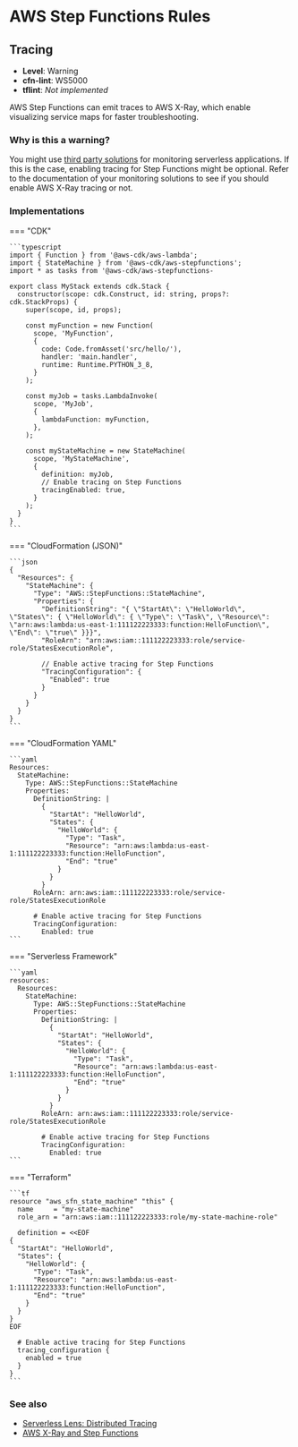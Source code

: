 AWS Step Functions Rules
========================

## Tracing

* __Level__: Warning
* __cfn-lint__: WS5000
* __tflint__: _Not implemented_

AWS Step Functions can emit traces to AWS X-Ray, which enable visualizing service maps for faster troubleshooting.

### Why is this a warning?

You might use [third party solutions](https://aws.amazon.com/lambda/partners/) for monitoring serverless applications. If this is the case, enabling tracing for Step Functions might be optional. Refer to the documentation of your monitoring solutions to see if you should enable AWS X-Ray tracing or not.

### Implementations

=== "CDK"

    ```typescript
    import { Function } from '@aws-cdk/aws-lambda';
    import { StateMachine } from '@aws-cdk/aws-stepfunctions';
    import * as tasks from '@aws-cdk/aws-stepfunctions-

    export class MyStack extends cdk.Stack {
      constructor(scope: cdk.Construct, id: string, props?: cdk.StackProps) {
        super(scope, id, props);

        const myFunction = new Function(
          scope, 'MyFunction',
          {
            code: Code.fromAsset('src/hello/'),
            handler: 'main.handler',
            runtime: Runtime.PYTHON_3_8,
          }
        );

        const myJob = tasks.LambdaInvoke(
          scope, 'MyJob',
          {
            lambdaFunction: myFunction,
          },
        );

        const myStateMachine = new StateMachine(
          scope, 'MyStateMachine',
          {
            definition: myJob,
            // Enable tracing on Step Functions
            tracingEnabled: true,
          }
        );
      }
    }
    ```

=== "CloudFormation (JSON)"

    ```json
    {
      "Resources": {
        "StateMachine": {
          "Type": "AWS::StepFunctions::StateMachine",
          "Properties": {
            "DefinitionString": "{ \"StartAt\": \"HelloWorld\", \"States\": { \"HelloWorld\": { \"Type\": \"Task\", \"Resource\": \"arn:aws:lambda:us-east-1:111122223333:function:HelloFunction\", \"End\": \"true\" }}}",
            "RoleArn": "arn:aws:iam::111122223333:role/service-role/StatesExecutionRole",

            // Enable active tracing for Step Functions
            "TracingConfiguration": {
              "Enabled": true
            }
          }
        }
      }
    }
    ```

=== "CloudFormation YAML"

    ```yaml
    Resources:
      StateMachine:
        Type: AWS::StepFunctions::StateMachine
        Properties:
          DefinitionString: |
            {
              "StartAt": "HelloWorld",
              "States": {
                "HelloWorld": {
                  "Type": "Task",
                  "Resource": "arn:aws:lambda:us-east-1:111122223333:function:HelloFunction",
                  "End": "true"
                }
              }
            }
          RoleArn: arn:aws:iam::111122223333:role/service-role/StatesExecutionRole

          # Enable active tracing for Step Functions
          TracingConfiguration:
            Enabled: true
    ```

=== "Serverless Framework"

    ```yaml
    resources:
      Resources:
        StateMachine:
          Type: AWS::StepFunctions::StateMachine
          Properties:
            DefinitionString: |
              {
                "StartAt": "HelloWorld",
                "States": {
                  "HelloWorld": {
                    "Type": "Task",
                    "Resource": "arn:aws:lambda:us-east-1:111122223333:function:HelloFunction",
                    "End": "true"
                  }
                }
              }
            RoleArn: arn:aws:iam::111122223333:role/service-role/StatesExecutionRole

            # Enable active tracing for Step Functions
            TracingConfiguration:
              Enabled: true
    ```
    
=== "Terraform"

    ```tf
    resource "aws_sfn_state_machine" "this" {
      name     = "my-state-machine"
      role_arn = "arn:aws:iam::111122223333:role/my-state-machine-role"

      definition = <<EOF
    {
      "StartAt": "HelloWorld",
      "States": {
        "HelloWorld": {
          "Type": "Task",
          "Resource": "arn:aws:lambda:us-east-1:111122223333:function:HelloFunction",
          "End": "true"
        }
      }
    }
    EOF

      # Enable active tracing for Step Functions
      tracing_configuration {
        enabled = true
      }
    }
    ```

### See also

* [Serverless Lens: Distributed Tracing](https://docs.aws.amazon.com/wellarchitected/latest/serverless-applications-lens/distributed-tracing.html)
* [AWS X-Ray and Step Functions](https://docs.aws.amazon.com/step-functions/latest/dg/concepts-xray-tracing.html)